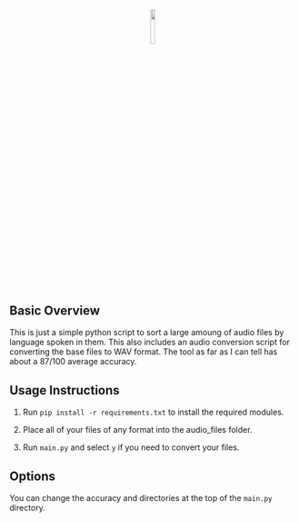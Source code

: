 <p align="center"><img width=12.5% src="https://i.ibb.co/K6RrTjc/logo.png"></p>

## Basic Overview

This is just a simple python script to sort a large amoung of audio files by language spoken in them.
This also includes an audio conversion script for converting the base files to WAV format.
The tool as far as I can tell has about a 87/100 average accuracy.

## Usage Instructions

1) Run `pip install -r requirements.txt` to install the required modules.

2) Place all of your files of any format into the audio_files folder.

3) Run `main.py` and select `y` if you need to convert your files.

## Options

You can change the accuracy and directories at the top of the `main.py` directory.